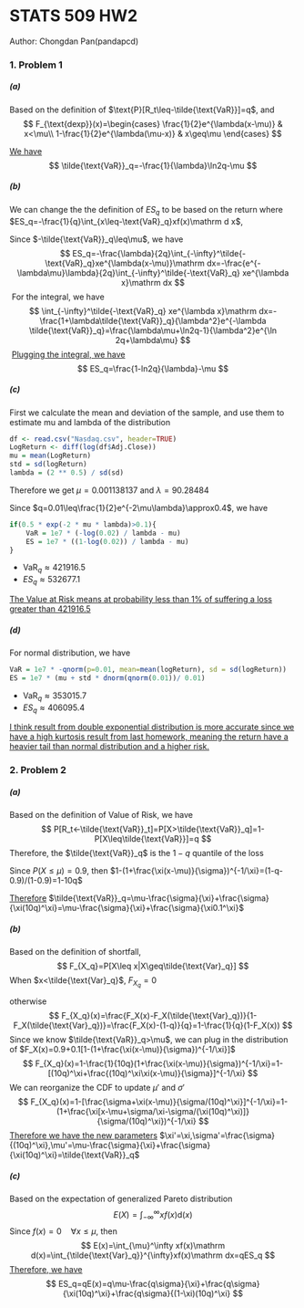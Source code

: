 # STATS 509 HW2

Author: Chongdan Pan(pandapcd)

### 1. Problem 1

##### (a)

Based on the definition of $\text{P}[R_t\leq-\tilde{\text{VaR}}]=q$, and
$$
F_{\text{dexp}}(x)=\begin{cases}
\frac{1}{2}e^{\lambda(x-\mu)} & x<\mu\\
1-\frac{1}{2}e^{\lambda(\mu-x)} & x\geq\mu
\end{cases}
$$


<u>We have</u> 
$$
\tilde{\text{VaR}}_q=-\frac{1}{\lambda}\ln2q-\mu
$$

##### (b)

We can change the the definition of $ES_q$ to be based on the return where $ES_q=-\frac{1}{q}\int_{x\leq-\text{VaR}_q}xf(x)\mathrm d x$,

Since $-\tilde{\text{VaR}}_q\leq\mu$, we have
$$
ES_q=-\frac{\lambda}{2q}\int_{-\infty}^\tilde{-\text{VaR}_q}xe^{\lambda(x-\mu)}\mathrm dx=-\frac{e^{-\lambda\mu}\lambda}{2q}\int_{-\infty}^\tilde{-\text{VaR}_q} xe^{\lambda x}\mathrm dx
$$
​	For the integral, we have
$$
\int_{-\infty}^\tilde{-\text{VaR}_q} xe^{\lambda x}\mathrm dx=-\frac{1+\lambda\tilde{\text{VaR}}_q}{\lambda^2}e^{-\lambda \tilde{\text{VaR}}_q}=\frac{\lambda\mu+\ln2q-1}{\lambda^2}e^{\ln 2q+\lambda\mu}
$$
​	<u>Plugging the integral, we have</u> 
$$
ES_q=\frac{1-ln2q}{\lambda}-\mu
$$

##### (c)

First we calculate the mean and deviation of the sample, and use them to estimate mu and lambda of the distribution

```R
df <- read.csv("Nasdaq.csv", header=TRUE)
LogReturn <- diff(log(df$Adj.Close))
mu = mean(LogReturn) 
std = sd(logReturn)
lambda = (2 ** 0.5) / sd(sd)
```

Therefore we get $\mu=0.001138137$ and $\lambda=90.28484$

Since $q=0.01\leq\frac{1}{2}e^{-2\mu\lambda}\approx0.4$, we have

```R
if(0.5 * exp(-2 * mu * lambda)>0.1){
    VaR = 1e7 * (-log(0.02) / lambda - mu)
    ES = 1e7 * ((1-log(0.02)) / lambda - mu)
}
```

- $\text{VaR}_q\approx421916.5$
- $ES_q\approx532677.1$

<u>The Value at Risk means at probability less than $1\%$ of suffering a loss greater than 421916.5</u>

##### (d)

For normal distribution, we have

```R
VaR = 1e7 * -qnorm(p=0.01, mean=mean(logReturn), sd = sd(logReturn))
ES = 1e7 * (mu + std * dnorm(qnorm(0.01))/ 0.01)
```

- $\text{VaR}_q\approx353015.7$
- $ES_q\approx406095.4$

<u>I think result from double exponential distribution is more accurate since we have a high kurtosis result from last homework, meaning the return have a heavier tail than normal distribution and a higher risk.</u>

### 2. Problem 2

##### (a)

Based on the definition of Value of Risk, we have 
$$
P[R_t<-\tilde{\text{VaR}}_t]=P[X>\tilde{\text{VaR}}_q]=1-P[X\leq\tilde{\text{VaR}}]=q
$$
Therefore, the $\tilde{\text{VaR}}_q$ is the $1-q$ quantile of the loss

Since $P(X\leq\mu)=0.9$, then $1-(1+\frac{\xi(x-\mu)}{\sigma})^{-1/\xi}=(1-q-0.9)/(1-0.9)=1-10q$

<u>Therefore</u> $\tilde{\text{VaR}}_q=\mu-\frac{\sigma}{\xi}+\frac{\sigma}{\xi(10q)^\xi}=\mu-\frac{\sigma}{\xi}+\frac{\sigma}{\xi0.1^\xi}$

##### (b)

Based on the definition of shortfall,
$$
F_{X_q}=P[X\leq x|X\geq\tilde{\text{Var}_q}]
$$
When $x<\tilde{\text{Var}_q}$, $F_{X_q}=0$ 

otherwise
$$
F_{X_q}(x)=\frac{F_X(x)-F_X(\tilde{\text{Var}_q})}{1-F_X(\tilde{\text{Var}_q})}=\frac{F_X(x)-(1-q)}{q}=1-\frac{1}{q}(1-F_X(x))
$$
Since we know $\tilde{\text{VaR}}_q>\mu$, we can plug in the distribution of $F_X(x)=0.9+0.1[1-(1+\frac{\xi(x-\mu)}{\sigma})^{-1/\xi}]$
$$
F_{X_q}(x)=1-\frac{1}{10q}(1+\frac{\xi(x-\mu)}{\sigma})^{-1/\xi}=1-[(10q)^\xi+\frac{(10q)^\xi\xi(x-\mu)}{\sigma}]^{-1/\xi}
$$
We can reorganize the CDF to update $\mu'$ and $\sigma'$
$$
F_{X_q}(x)=1-[\frac{\sigma+\xi(x-\mu)}{\sigma/(10q)^\xi}]^{-1/\xi}=1-(1+\frac{\xi[x-\mu+\sigma/\xi-\sigma/(\xi(10q)^\xi)]}{\sigma/(10q)^\xi})^{-1/\xi}
$$
<u>Therefore we have the new parameters</u> $\xi'=\xi,\sigma'=\frac{\sigma}{(10q)^\xi},\mu'=\mu-\frac{\sigma}{\xi}+\frac{\sigma}{\xi(10q)^\xi}=\tilde{\text{VaR}}_q$

##### (c)

Based on the expectation of generalized Pareto distribution
$$
E(X)=\int_{-\infty}^\infty xf(x)\mathrm d(x)
$$
Since $f(x)=0\quad\forall x\leq\mu$, then
$$
E(x)=\int_{\mu}^\infty xf(x)\mathrm d(x)=\int_{\tilde{\text{Var}_q}}^{\infty}xf(x)\mathrm dx=qES_q
$$
<u>Therefore, we have</u>
$$
ES_q=qE(x)=q\mu-\frac{q\sigma}{\xi}+\frac{q\sigma}{\xi(10q)^\xi}+\frac{q\sigma}{(1-\xi)(10q)^\xi}
$$




